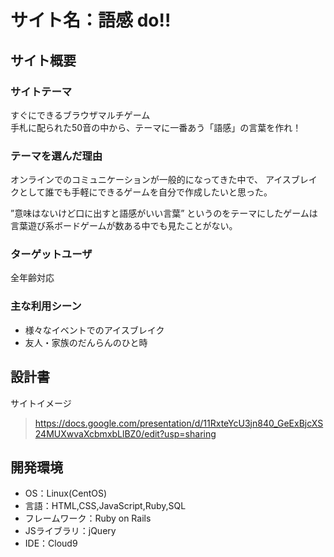 # サイト名：語感 do!!

## サイト概要
### サイトテーマ
すぐにできるブラウザマルチゲーム<br>
手札に配られた50音の中から、テーマに一番あう「語感」の言葉を作れ！

### テーマを選んだ理由
オンラインでのコミュニケーションが一般的になってきた中で、
アイスブレイクとして誰でも手軽にできるゲームを自分で作成したいと思った。

”意味はないけど口に出すと語感がいい言葉” というのをテーマにしたゲームは
言葉遊び系ボードゲームが数ある中でも見たことがない。

### ターゲットユーザ
全年齢対応

### 主な利用シーン
- 様々なイベントでのアイスブレイク
- 友人・家族のだんらんのひと時

## 設計書
サイトイメージ
> https://docs.google.com/presentation/d/11RxteYcU3jn840_GeExBjcXS24MUXwvaXcbmxbLlBZ0/edit?usp=sharing

## 開発環境
- OS：Linux(CentOS)
- 言語：HTML,CSS,JavaScript,Ruby,SQL
- フレームワーク：Ruby on Rails
- JSライブラリ：jQuery
- IDE：Cloud9